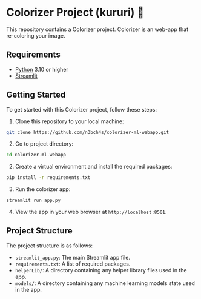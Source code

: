 # Colorizer Project (kururi) 🎨

This repository contains a Colorizer project. Colorizer is an web-app that re-coloring your image.

## Requirements

- [Python](https://www.python.org/) 3.10 or higher
- [Streamlit](https://streamlit.io/)

## Getting Started

To get started with this Colorizer project, follow these steps:

1. Clone this repository to your local machine:

```bash
git clone https://github.com/n3bch4s/colorizer-ml-webapp.git
```

2. Go to project directory:

```bash
cd colorizer-ml-webapp
```

2. Create a virtual environment and install the required packages:

```bash
pip install -r requirements.txt
```

3. Run the colorizer app:

```bash
streamlit run app.py
```

4. View the app in your web browser at `http://localhost:8501`.

## Project Structure

The project structure is as follows:

- `streamlit_app.py`: The main Streamlit app file.
- `requirements.txt`: A list of required packages.
- `helperLib/`: A directory containing any helper library files used in the app.
- `models/`: A directory containing any machine learning models state used in the app.
